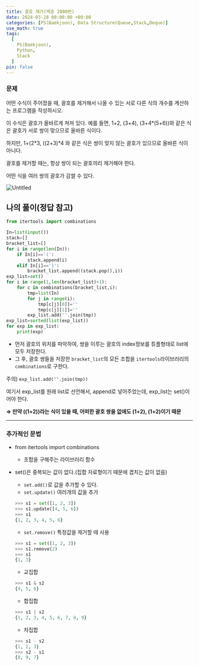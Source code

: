 ```yaml
---
title: 괄호 제거(백준 2800번)
date: 2024-03-28 00:00:00 +09:00
categories: [PS(Baekjoon), Data Structure(Queue,Stack,Deque)]
use_math: true
tags:
  [
    PS(Baekjoon),
    Python,
    Stack
  ]
pin: false
---
```


### 문제

어떤 수식이 주어졌을 때, 괄호를 제거해서 나올 수 있는 서로 다른 식의 개수를 계산하는 프로그램을 작성하시오.

이 수식은 괄호가 올바르게 쳐져 있다. 예를 들면, 1+2, (3+4), (3+4*(5+6))와 같은 식은 괄호가 서로 쌍이 맞으므로 올바른 식이다.

하지만, 1+(2*3, ((2+3)*4 와 같은 식은 쌍이 맞지 않는 괄호가 있으므로 올바른 식이 아니다.

괄호를 제거할 때는, 항상 쌍이 되는 괄호끼리 제거해야 한다.

어떤 식을 여러 쌍의 괄호가 감쌀 수 있다.

![Untitled](%E1%84%80%E1%85%AA%E1%86%AF%E1%84%92%E1%85%A9%20%E1%84%8C%E1%85%A6%E1%84%80%E1%85%A5(%E1%84%87%E1%85%A2%E1%86%A8%E1%84%8C%E1%85%AE%E1%86%AB%202800%E1%84%87%E1%85%A5%E1%86%AB)%201a08a2dee72b42088655b3878faeda49/Untitled.png)

## 나의 풀이(정답 참고)

```python
from itertools import combinations

In=list(input())
stack=[]
bracket_list=[]
for i in range(len(In)):
    if In[i]=='(':
        stack.append(i)
    elif In[i]==')':
        bracket_list.append((stack.pop(),i))
exp_list=set()
for i in range(1,len(bracket_list)+1):
    for c in combinations(bracket_list,i):
        tmp=list(In)
        for j in range(i):
            tmp[c[j][0]]=''
            tmp[c[j][1]]=''
        exp_list.add(''.join(tmp))
exp_list=sorted(list(exp_list))
for exp in exp_list:
    print(exp)
```

- 먼저 괄호의 위치를 파악하여, 쌍을 이루는 괄호의 index정보를 튜플형태로 list에 모두 저장한다.
- 그 후, 괄호 쌍들을 저장한 `bracket_list`의 모든 조합을 `itertools`라이브러리의 `combinations`로 구한다.

주의) `exp_list.add(''.join(tmp))`

여기서 exp_list를 원래 list로 선언해서, append로 넣어주었는데, exp_list는 set()이어야 한다.

**⇒ 만약 ((1+2))라는 식이 있을 때, 어떠한 괄호 쌍을 없애도 (1+2), (1+2)이기 때문**

---

### 추가적인 문법

- from itertools import combinations
    - 조합을 구해주는 라이브러리 함수
- set()은 중복되는 값이 없다.(집합 자료형이기 때문에 겹치는 값이 없음)
    - `set.add()`로 값을 추가할 수 있다.
    - `set.update()` 여러개의 값을 추가
    
    ```python
    >>> s1 = set([1, 2, 3])
    >>> s1.update([4, 5, 6])
    >>> s1
    {1, 2, 3, 4, 5, 6}
    ```
    
    - `set.remove()` 특정값을 제거할 때 사용
    
    ```python
    >>> s1 = set([1, 2, 3])
    >>> s1.remove(2)
    >>> s1
    {1, 3}
    ```
    
    - 교집합
    
    ```python
    >>> s1 & s2
    {4, 5, 6}
    ```
    
    - 합집합
    
    ```python
    >>> s1 | s2
    {1, 2, 3, 4, 5, 6, 7, 8, 9}
    ```
    
    - 차집합
    
    ```python
    >>> s1 - s2
    {1, 2, 3}
    >>> s2 - s1
    {8, 9, 7}
    ```